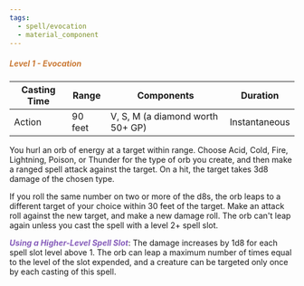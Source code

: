 ```yaml
---
tags:
  - spell/evocation
  - material_component
---
```

##### *<span style="color:rgb(203, 123, 55)">Level 1 - Evocation</span>*

|Casting Time|Range|Components|Duration|
|---|---|---|---|
|Action|90 feet|V, S, M (a diamond worth 50+ GP)|Instantaneous|


You hurl an orb of energy at a target within range. Choose Acid, Cold, Fire, Lightning, Poison, or Thunder for the type of orb you create, and then make a ranged spell attack against the target. On a hit, the target takes 3d8 damage of the chosen type. 

If you roll the same number on two or more of the d8s, the orb leaps to a different target of your choice within 30 feet of the target. Make an attack roll against the new target, and make a new damage roll. The orb can't leap again unless you cast the spell with a level 2+ spell slot. 

***<span style="color:rgb(134, 93, 187)">Using a Higher-Level Spell Slot</span>***: The damage increases by 1d8 for each spell slot level above 1. The orb can leap a maximum number of times equal to the level of the slot expended, and a creature can be targeted only once by each casting of this spell.